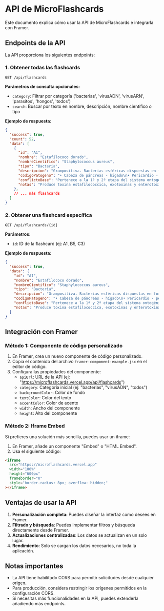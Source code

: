 # API de MicroFlashcards

Este documento explica cómo usar la API de MicroFlashcards e integrarla con Framer.

## Endpoints de la API

La API proporciona los siguientes endpoints:

### 1. Obtener todas las flashcards

```
GET /api/flashcards
```

**Parámetros de consulta opcionales:**
- `category`: Filtrar por categoría ('bacterias', 'virusADN', 'virusARN', 'parasitos', 'hongos', 'todos')
- `search`: Buscar por texto en nombre, descripción, nombre científico o tipo

**Ejemplo de respuesta:**
```json
{
  "success": true,
  "count": 52,
  "data": [
    {
      "id": "A1",
      "nombre": "Estafilococo dorado",
      "nombreCientifico": "Staphylococcus aureus",
      "tipo": "Bacteria",
      "descripcion": "Grampositiva. Bacterias esféricas dispuestas en forma en racimos irregulares. Producen catalasa. Coagulasa positiva.",
      "codigoPatogeno": "• Cabeza de páncreas - hígado\n• Pericardio - pericardio\n• Cabeza de páncreas - suprarrenales\n• Apéndice - pleura",
      "conflictoBase": "Pertenece a la 1ª y 2ª etapa del sistema ontogénico de los microbios: Agresión a las corazas, activación del sistema de defensa, protección. Sensaciones: Vulnerabilidad, agresión, amenaza, rechazo, hostilidad, abandono, peligro en el nido. Indefenso, lastimado. El guardian de la integridad. Conflictos relacionados con la madre.",
      "notas": "Produce toxina estafilococcica, exotoxinas y enterotoxinas. Enfermedades relacionadas: Infecciones de heridas en la piel, foliculitis, abscesos, acné, osteomielitis, impetigo, síndrome del shock tóxico, síndrome de la piel escaldada, endocarditis, neumonia, intoxicación alimentaria, náusea, vómito, diarrea, mastitis."
    },
    // ... más flashcards
  ]
}
```

### 2. Obtener una flashcard específica

```
GET /api/flashcards/{id}
```

**Parámetros:**
- `id`: ID de la flashcard (ej: A1, B5, C3)

**Ejemplo de respuesta:**
```json
{
  "success": true,
  "data": {
    "id": "A1",
    "nombre": "Estafilococo dorado",
    "nombreCientifico": "Staphylococcus aureus",
    "tipo": "Bacteria",
    "descripcion": "Grampositiva. Bacterias esféricas dispuestas en forma en racimos irregulares. Producen catalasa. Coagulasa positiva.",
    "codigoPatogeno": "• Cabeza de páncreas - hígado\n• Pericardio - pericardio\n• Cabeza de páncreas - suprarrenales\n• Apéndice - pleura",
    "conflictoBase": "Pertenece a la 1ª y 2ª etapa del sistema ontogénico de los microbios: Agresión a las corazas, activación del sistema de defensa, protección. Sensaciones: Vulnerabilidad, agresión, amenaza, rechazo, hostilidad, abandono, peligro en el nido. Indefenso, lastimado. El guardian de la integridad. Conflictos relacionados con la madre.",
    "notas": "Produce toxina estafilococcica, exotoxinas y enterotoxinas. Enfermedades relacionadas: Infecciones de heridas en la piel, foliculitis, abscesos, acné, osteomielitis, impetigo, síndrome del shock tóxico, síndrome de la piel escaldada, endocarditis, neumonia, intoxicación alimentaria, náusea, vómito, diarrea, mastitis."
  }
}
```

## Integración con Framer

### Método 1: Componente de código personalizado

1. En Framer, crea un nuevo componente de código personalizado.
2. Copia el contenido del archivo `framer-component-example.jsx` en el editor de código.
3. Configura las propiedades del componente:
   - `apiUrl`: URL de la API (ej: "https://microflashcards.vercel.app/api/flashcards")
   - `category`: Categoría inicial (ej: "bacterias", "virusADN", "todos")
   - `backgroundColor`: Color de fondo
   - `textColor`: Color del texto
   - `accentColor`: Color de acento
   - `width`: Ancho del componente
   - `height`: Alto del componente

### Método 2: Iframe Embed

Si prefieres una solución más sencilla, puedes usar un iframe:

1. En Framer, añade un componente "Embed" o "HTML Embed".
2. Usa el siguiente código:

```html
<iframe 
  src="https://microflashcards.vercel.app" 
  width="100%" 
  height="600px" 
  frameborder="0"
  style="border-radius: 8px; overflow: hidden;"
></iframe>
```

## Ventajas de usar la API

1. **Personalización completa**: Puedes diseñar la interfaz como desees en Framer.
2. **Filtrado y búsqueda**: Puedes implementar filtros y búsqueda directamente desde Framer.
3. **Actualizaciones centralizadas**: Los datos se actualizan en un solo lugar.
4. **Rendimiento**: Solo se cargan los datos necesarios, no toda la aplicación.

## Notas importantes

- La API tiene habilitado CORS para permitir solicitudes desde cualquier origen.
- Para producción, considera restringir los orígenes permitidos en la configuración CORS.
- Si necesitas más funcionalidades en la API, puedes extenderla añadiendo más endpoints.
